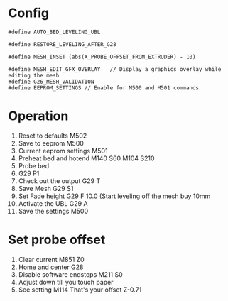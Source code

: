 # Config
```
#define AUTO_BED_LEVELING_UBL

#define RESTORE_LEVELING_AFTER_G28

#define MESH_INSET (abs(X_PROBE_OFFSET_FROM_EXTRUDER) - 10)

#define MESH_EDIT_GFX_OVERLAY   // Display a graphics overlay while editing the mesh
#define G26_MESH_VALIDATION
#define EEPROM_SETTINGS // Enable for M500 and M501 commands
```

# Operation
1. Reset to defaults
  M502
2. Save to eeprom
  M500
 3. Current eeprom settings
 M501
 4. Preheat bed and hotend
  M140 S60
  M104 S210
3. Probe bed
4. G29 P1
5. Check out the output
  G29 T
7. Save Mesh
 G29 S1
 8. Set Fade height
  G29 F 10.0 (Start leveling off the mesh buy 10mm
  9. Activate the UBL
  G29 A
  10. Save the settings
   M500
# Set probe offset
1. Clear current
M851 Z0
3. Home and center
G28 
4. Disable software endstops
M211 S0
5. Adjust down till you touch paper
6. See setting
M114
That's your offset Z-0.71
<!--stackedit_data:
eyJoaXN0b3J5IjpbLTExNjQ4MTU0NzksLTEzOTQzMDc5MTEsMT
gwNjkzMDIyNCwtMTQ4NzgyMjc3NywxMzg5OTQzMjM1LDgzNDIw
NDI5NiwtMTIzNjgzOTE4NCwtOTc1ODEzMTcyXX0=
-->